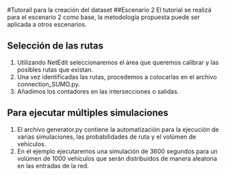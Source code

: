 #Tutorail para la creación del dataset
##Escenario 2
El tutorial se realizá para el escenario 2 como base, la metodología propuesta puede ser aplicada a otros escenarios.
## Selección de las rutas
1. Utilizando NetEdit seleccionaremos el área que queremos calibrar y las posibles rutas que existan.
2. Una vez identificadas las rutas, procedemos a colocarlas en el archivo connection_SUMO.py.
3. Añadimos los contadores en las intersecciones o salidas.
## Para ejecutar múltiples simulaciones
1. El archivo generator.py contiene la automatización para la ejecución de varias simulaciones, las probabilidades de ruta y el volúmen de vehículos.
2. En el ejemplo ejecutaremos una simulación de 3600 segundos para un volúmen de 1000 vehículos que serán distribuidos de manera aleatoria en las entradas de la red. 

